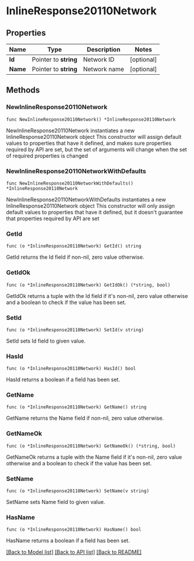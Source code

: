 # InlineResponse20110Network

## Properties

Name | Type | Description | Notes
------------ | ------------- | ------------- | -------------
**Id** | Pointer to **string** | Network ID | [optional] 
**Name** | Pointer to **string** | Network name | [optional] 

## Methods

### NewInlineResponse20110Network

`func NewInlineResponse20110Network() *InlineResponse20110Network`

NewInlineResponse20110Network instantiates a new InlineResponse20110Network object
This constructor will assign default values to properties that have it defined,
and makes sure properties required by API are set, but the set of arguments
will change when the set of required properties is changed

### NewInlineResponse20110NetworkWithDefaults

`func NewInlineResponse20110NetworkWithDefaults() *InlineResponse20110Network`

NewInlineResponse20110NetworkWithDefaults instantiates a new InlineResponse20110Network object
This constructor will only assign default values to properties that have it defined,
but it doesn't guarantee that properties required by API are set

### GetId

`func (o *InlineResponse20110Network) GetId() string`

GetId returns the Id field if non-nil, zero value otherwise.

### GetIdOk

`func (o *InlineResponse20110Network) GetIdOk() (*string, bool)`

GetIdOk returns a tuple with the Id field if it's non-nil, zero value otherwise
and a boolean to check if the value has been set.

### SetId

`func (o *InlineResponse20110Network) SetId(v string)`

SetId sets Id field to given value.

### HasId

`func (o *InlineResponse20110Network) HasId() bool`

HasId returns a boolean if a field has been set.

### GetName

`func (o *InlineResponse20110Network) GetName() string`

GetName returns the Name field if non-nil, zero value otherwise.

### GetNameOk

`func (o *InlineResponse20110Network) GetNameOk() (*string, bool)`

GetNameOk returns a tuple with the Name field if it's non-nil, zero value otherwise
and a boolean to check if the value has been set.

### SetName

`func (o *InlineResponse20110Network) SetName(v string)`

SetName sets Name field to given value.

### HasName

`func (o *InlineResponse20110Network) HasName() bool`

HasName returns a boolean if a field has been set.


[[Back to Model list]](../README.md#documentation-for-models) [[Back to API list]](../README.md#documentation-for-api-endpoints) [[Back to README]](../README.md)


